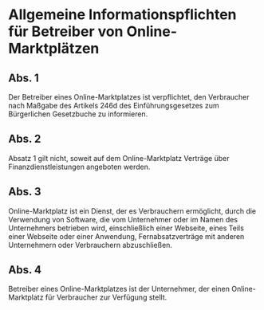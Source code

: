 # Allgemeine Informationspflichten für Betreiber von Online-Marktplätzen



## Abs. 1

 Der Betreiber eines Online-Marktplatzes ist verpflichtet, den Verbraucher nach Maßgabe des Artikels 246d des Einführungsgesetzes zum Bürgerlichen Gesetzbuche zu informieren.

## Abs. 2

 Absatz 1 gilt nicht, soweit auf dem Online-Marktplatz Verträge über Finanzdienstleistungen angeboten werden.

## Abs. 3

 Online-Marktplatz ist ein Dienst, der es Verbrauchern ermöglicht, durch die Verwendung von Software, die vom Unternehmer oder im Namen des Unternehmers betrieben wird, einschließlich einer Webseite, eines Teils einer Webseite oder einer Anwendung, Fernabsatzverträge mit anderen Unternehmern oder Verbrauchern abzuschließen.

## Abs. 4

 Betreiber eines Online-Marktplatzes ist der Unternehmer, der einen Online-Marktplatz für Verbraucher zur Verfügung stellt. 


